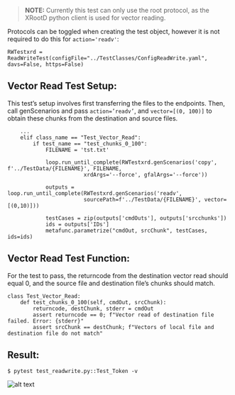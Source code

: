 > **NOTE:** Currently this test can only use the root protocol, as the XRootD python client is used for vector reading.

Protocols can be toggled when creating the test object, however it is not required to do this for ```action='readv'```:
~~~
RWTestxrd = ReadWriteTest(configFile="../TestClasses/ConfigReadWrite.yaml", davs=False, https=False)
~~~

## Vector Read Test Setup:
This test’s setup involves first transferring the files to the endpoints. 
Then, call genScenarios and pass `action=’readv’`, and `vector=[(0, 100)]` to obtain these chunks from the destination and source files.
~~~
    ...
    elif class_name == "Test_Vector_Read":
        if test_name == "test_chunks_0_100":
            FILENAME = 'tst.txt'

            loop.run_until_complete(RWTestxrd.genScenarios('copy', f'../TestData/{FILENAME}', FILENAME, 
                        xrdArgs='--force', gfalArgs='--force'))

            outputs = loop.run_until_complete(RWTestxrd.genScenarios('readv', 
                        sourcePath=f'../TestData/{FILENAME}', vector=[(0,10)]))

            testCases = zip(outputs['cmdOuts'], outputs['srcchunks'])
            ids = outputs['IDs']
            metafunc.parametrize("cmdOut, srcChunk", testCases, ids=ids)
~~~

## Vector Read Test Function:
For the test to pass, the returncode from the destination vector read should equal 0, and the source file and destination file’s chunks should match.
~~~
class Test_Vector_Read:
    def test_chunks_0_100(self, cmdOut, srcChunk):
        returncode, destChunk, stderr = cmdOut
        assert returncode == 0; f"Vector read of destination file failed. Error: {stderr}"
        assert srcChunk == destChunk; f"Vectors of local file and destination file do not match"
~~~

## Result:
~~~
$ pytest test_readwrite.py::Test_Token -v
~~~

![alt text](image-4.png)
